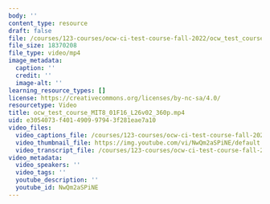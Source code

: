 ```yaml
---
body: ''
content_type: resource
draft: false
file: /courses/123-courses/ocw-ci-test-course-fall-2022/ocw_test_course_mit8_01f16_l26v02_360p_360p_16_9.mp4
file_size: 18370208
file_type: video/mp4
image_metadata:
  caption: ''
  credit: ''
  image-alt: ''
learning_resource_types: []
license: https://creativecommons.org/licenses/by-nc-sa/4.0/
resourcetype: Video
title: ocw_test_course_MIT8_01F16_L26v02_360p.mp4
uid: e3054073-f401-4909-9794-3f281eae7a10
video_files:
  video_captions_file: /courses/123-courses/ocw-ci-test-course-fall-2022/11wFKJb61wRWKOSOxmtjDlWPXf6MiVpIQ_transcript.webvtt
  video_thumbnail_file: https://img.youtube.com/vi/NwQm2aSPiNE/default.jpg
  video_transcript_file: /courses/123-courses/ocw-ci-test-course-fall-2022/11wFKJb61wRWKOSOxmtjDlWPXf6MiVpIQ_transcript.pdf
video_metadata:
  video_speakers: ''
  video_tags: ''
  youtube_description: ''
  youtube_id: NwQm2aSPiNE
---
```

